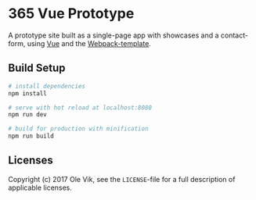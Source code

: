 # 365 Vue Prototype

A prototype site built as a single-page app with showcases and a contact-form, using [Vue](https://vuejs.org/) and the [Webpack-template](https://github.com/vuejs-templates/webpack).

## Build Setup

``` bash
# install dependencies
npm install

# serve with hot reload at localhost:8080
npm run dev

# build for production with minification
npm run build
```

## Licenses

Copyright (c) 2017 Ole Vik, see the `LICENSE`-file for a full description of applicable licenses.